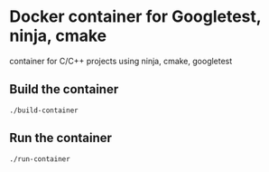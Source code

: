 # Docker container for Googletest, ninja, cmake

container for C/C++ projects using ninja, cmake, googletest

## Build the container

```
./build-container
```

## Run the container

```
./run-container
```
